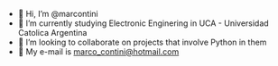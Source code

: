 - 👋 Hi, I’m @marcontini
- 📖 I’m currently studying Electronic Enginering in UCA - Universidad Catolica Argentina
- 🤝 I’m looking to collaborate on projects that involve Python in them
- 📧 My e-mail is marco_contini@hotmail.com 

